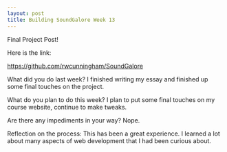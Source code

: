 ```yaml
---
layout: post
title: Building SoundGalore Week 13
---
```

Final Project Post!

Here is the link:

https://github.com/rwcunningham/SoundGalore

What did you do last week?
I finished writing my essay and finished up some final touches on the project. 

What do you plan to do this week?
I plan to put some final touches on my course website, continue to make tweaks.

Are there any impediments in your way?
Nope.

Reflection on the process:
This has been a great experience. I learned a lot about many aspects of web development that I had been curious about. 
